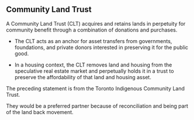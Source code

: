 ## Community Land Trust

A Community Land Trust (CLT) acquires and retains lands in perpetuity for community benefit through a combination of donations and purchases.

* The CLT acts as an anchor for asset transfers from governments, foundations, and private donors interested in preserving it for the public good. 

* In a housing context, the CLT removes land and housing from the speculative real estate market and perpetually holds it in a trust to preserve the affordability of that land and housing asset. 

The preceding statement is from the Toronto Indigenous Community Land Trust.

They would be a preferred partner because of reconciliation and being part of the land back movement.
